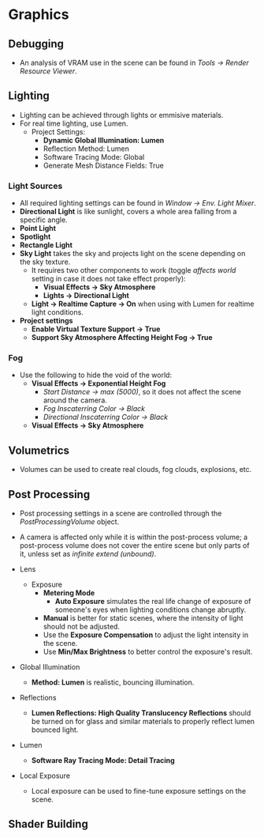 # Graphics

## Debugging

- An analysis of VRAM use in the scene can be found in *Tools -> Render Resource Viewer*.

## Lighting

- Lighting can be achieved through lights or emmisive materials.
- For real time lighting, use Lumen.
  - Project Settings:
    - **Dynamic Global Illumination: Lumen**
    - Reflection Method: Lumen
    - Software Tracing Mode: Global
    - Generate Mesh Distance Fields: True

### Light Sources

- All required lighting settings can be found in *Window -> Env. Light Mixer*.
- **Directional Light** is like sunlight, covers a whole area falling from a specific angle.
- **Point Light**
- **Spotlight**
- **Rectangle Light**
- **Sky Light** takes the sky and projects light on the scene depending on the sky texture.
  - It requires two other components to work (toggle *affects world* setting in case it does not take effect properly):
    - **Visual Effects -> Sky Atmosphere**
    - **Lights -> Directional Light**
  - **Light -> Realtime Capture -> On** when using with Lumen for realtime light conditions.
- **Project settings**
  - **Enable Virtual Texture Support -> True**
  - **Support Sky Atmosphere Affecting Height Fog -> True**

### Fog

- Use the following to hide the void of the world:
  - **Visual Effects -> Exponential Height Fog**
    - *Start Distance -> max (5000)*, so it does not affect the scene around the camera.
    - *Fog Inscaterring Color -> Black*
    - *Directional Inscaterring Color -> Black*
  - **Visual Effects -> Sky Atmosphere**

## Volumetrics

- Volumes can be used to create real clouds, fog clouds, explosions, etc.

## Post Processing

- Post processing settings in a scene are controlled through the *PostProcessingVolume* object.
- A camera is affected only while it is within the post-process volume; a post-process volume does not cover the entire scene but only parts of it, unless set as *infinite extend (unbound)*.

- Lens
  - Exposure
    - **Metering Mode**
      - **Auto Exposure** simulates the real life change of exposure of someone's eyes when lighting conditions change abruptly.
    - **Manual** is better for static scenes, where the intensity of light should not be adjusted.
    - Use the **Exposure Compensation** to adjust the light intensity in the scene.
    - Use **Min/Max Brightness** to better control the exposure's result.
- Global Illumination
  - **Method: Lumen** is realistic, bouncing illumination.
- Reflections
  - **Lumen Reflections: High Quality Translucency Reflections** should be turned on for glass and similar materials to properly reflect lumen bounced light.
- Lumen
  - **Software Ray Tracing Mode: Detail Tracing**
- Local Exposure
  - Local exposure can be used to fine-tune exposure settings on the scene.

## Shader Building

